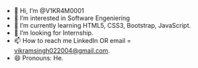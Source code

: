 - 👋 Hi, I’m @V1KR4M0001
- 👀 I’m interested in Software Engeniering
- 🌱 I’m currently learning HTML5, CSS3, Bootstrap, JavaScript.
- 💞️ I’m looking for Internship.
- 📫 How to reach me LinkedIn  OR email = vikramsingh022004@gmail.com.
- 😄 Pronouns: He.
<!---
V1KR4M0001/V1KR4M0001 is a ✨ special ✨ repository because its `README.md` (this file) appears on your GitHub profile.
You can click the Preview link to take a look at your changes.
--->
